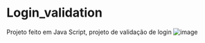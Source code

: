 # Login_validation
Projeto feito em Java Script, projeto de validação de login
![image](https://user-images.githubusercontent.com/107079647/212434322-2554db9d-a098-42c7-859f-225df243aa47.png)
